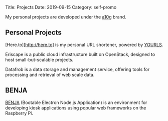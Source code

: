 Title: Projects
Date: 2019-09-15
Category: self-promo

My personal projects are developed under the [a10g](https://a10g.com) brand.

## Personal Projects

[Here.to][http://here.to] is my personal URL shortener, powered by [YOURLS](http://yourls.org/).

Eriscape is a public cloud infrastructure built on OpenStack, designed to host small-but-scalable projects.

Datafrob is a data storage and management service, offering tools for processing and retrieval of web scale data.

## BENJA
[BENJA](https://benja.io) (Bootable Electron Node.js Application) is an environment for developing kiosk applications using popular web frameworks on the Raspberry Pi.
